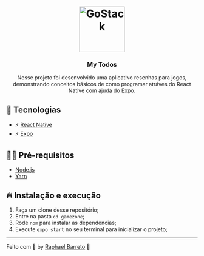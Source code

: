<h1 align="center">
  <img alt="GoStack" src="https://i.imgur.com/iwXc02b.png" width="120px" />
</h1>

<h3 align="center">
  My Todos
</h3>

<p align="center">Nesse projeto foi desenvolvido uma aplicativo resenhas para jogos, demonstrando conceitos básicos de como programar atráves do React Native com ajuda do Expo.</p>

## 🚀 Tecnologias

- ⚡ [React Native](https://facebook.github.io/react-native/)
- ⚡ [Expo](https://expo.io/)

## ✋🏻 Pré-requisitos

- [Node.js](https://nodejs.org/en/)
- [Yarn](https://yarnpkg.com/pt-BR/docs/install)

## 🔥 Instalação e execução

1. Faça um clone desse repositório;
2. Entre na pasta `cd gamezone`;
3. Rode `npm` para instalar as dependências;
4. Execute `expo start` no seu terminal para inicializar o projeto;

---

Feito com 💖 by [Raphael Barreto](https://raphabarreto.com.br/) 👋
